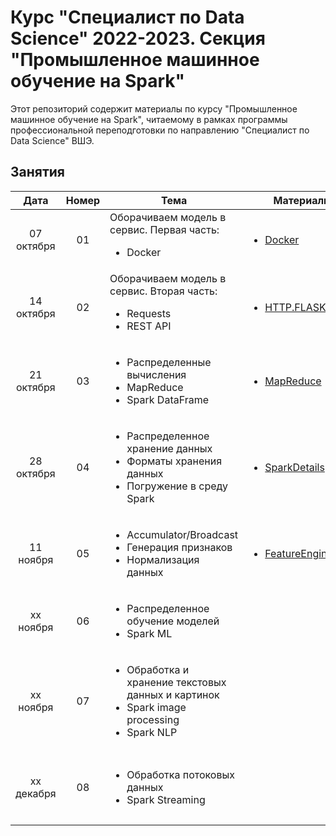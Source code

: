 # Курс "Специалист по Data Science" 2022-2023. Секция "Промышленное машинное обучение на Spark"

Этот репозиторий содержит материалы по курсу "Промышленное машинное обучение на Spark", читаемому в рамках программы профессиональной переподготовки по направлению "Специалист по Data Science" ВШЭ.

## Занятия

|    Дата    | Номер | Тема                                                         | Материалы                                                    | ДЗ                                                           |
| :--------: | :---: | ------------------------------------------------------------ | ------------------------------------------------------------ | ------------------------------------------------------------ |
| 07 октября  |  01   | Оборачиваем модель в сервис. Первая часть:<ul><li>Docker</li></ul> | <ul><li>[Docker](Lectures/Lecture1)</li></ul>| ( ͡▀̿ ̿ ͜ʖ ͡▀̿ ̿ ) |
| 14 октября  |  02   | Оборачиваем модель в сервис. Вторая часть:<ul><li>Requests</li><li>REST API</li></ul> | <ul><li> [HTTP.FLASK.REST](Lectures/Lecture2)</li></ul> | ( ͡▀̿ ̿ ͜ʖ ͡▀̿ ̿ ) |
| 21 октября  |  03   | <ul><li>Распределенные вычисления</li><li>MapReduce</li><li>Spark DataFrame</li></ul> | <ul><li>[MapReduce](Lectures/Lecture3)</li></ul> | <ul><li>[ДЗ 1](Tasks/Task1)</li><li>Дедлайн 6 ноября</li></ul> |
| 28 октября |  04   | <ul><li>Распределенное хранение данных</li><li>Форматы хранения данных</li><li>Погружение в среду Spark</li></ul> | <ul><li>[SparkDetails](Lectures/Lecture4)</li></ul> | <ul><li>[ДЗ 2](Tasks/Task2)</li><li>Дедлайн 20 ноября</li></ul> |
| 11 ноября |  05   | <ul><li>Accumulator/Broadcast</li><li>Генерация признаков</li><li>Нормализация данных</li></ul> | <ul><li>[FeatureEngineering](Lectures/Lecture5)</li></ul>  | ( ͡▀̿ ̿ ͜ʖ ͡▀̿ ̿ ) |
| xx ноября |  06   | <ul><li>Распределенное обучение моделей</li><li>Spark ML</li></ul> | <ul></ul> | ( ͡▀̿ ̿ ͜ʖ ͡▀̿ ̿ ) |
| xx ноября   |  07   | <ul><li>Обработка и хранение текстовых данных и картинок</li><li>Spark image processing</li><li>Spark NLP</li></ul> | <ul></ul> | ( ͡▀̿ ̿ ͜ʖ ͡▀̿ ̿ ) |
| xx декабря  |  08   | <ul><li>Обработка потоковых данных</li><li>Spark Streaming</li></ul> | <ul></ul>  | <ul><li>[Проект](Tasks/Project)</li><li>Дедлайн: 16 декабря</li></ul> |
